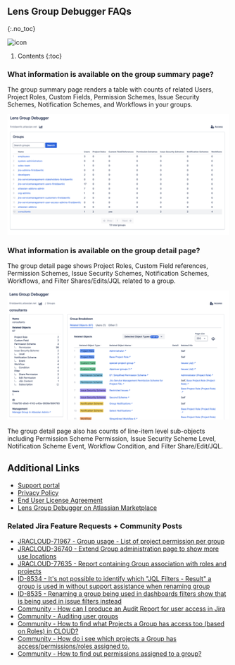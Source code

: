 ## Lens Group Debugger FAQs
{:.no_toc}

<img alt="icon" src="{{ 'assets/group-icon.svg' | relative_url }}" width="32" height="32"/> 

1. Contents
{:toc}

### What information is available on the group summary page?

The group summary page renders a table with counts of related Users, Project Roles, Custom Fields, Permission Schemes, Issue Security Schemes, Notification Schemes, and Workflows in your groups.

![lens-group-debugger-summary-page](/assets/lens-group-debugger-list-page.png)

### What information is available on the group detail page?

The group detail page shows Project Roles, Custom Field references, Permission Schemes, Issue Security Schemes, Notification Schemes, Workflows, and Filter Shares/Edits/JQL related to a group.

![lens-group-debugger-detail-page](/assets/lens-group-debugger-detail-page.png)

The group detail page also has counts of line-item level sub-objects including Permission Scheme Permission, Issue Security Scheme Level, Notification Scheme Event, Workflow Condition, and Filter Share/Edit/JQL.

## Additional Links
- [Support portal](https://firstdawnllc.atlassian.net/servicedesk/customer/portal/1)
- [Privacy Policy](/lens-gropu-debugger-privacy)
- [End User License Agreement](lens-group-debugger-eula)
- [Lens Group Debugger on Atlassian Marketplace](https://marketplace.atlassian.com/1236381)

### Related Jira Feature Requests + Community Posts

- [JRACLOUD-71967 - Group usage - List of project permission per group](https://jira.atlassian.com/browse/JRACLOUD-71967)
- [JRACLOUD-36740 - Extend Group administration page to show more use locations](https://jira.atlassian.com/browse/JRACLOUD-36740)
- [JRACLOUD-77635 - Report containing Group association with roles and projects](https://jira.atlassian.com/browse/JRACLOUD-77635)
- [ID-8534 - It's not possible to identify which "JQL Filters - Result" a group is used in without support assistance when renaming group](https://jira.atlassian.com/browse/ID-8534)
- [ID-8535 - Renaming a group being used in dashboards filters show that is being used in issue filters instead](https://jira.atlassian.com/browse/ID-8535)
- [Community - How can I produce an Audit Report for user access in Jira](https://community.atlassian.com/t5/Jira-questions/How-can-I-produce-an-Audit-Report-for-user-access-in-Jira/qaq-p/1318284)
- [Community - Auditing user groups](https://community.atlassian.com/t5/Jira-Cloud-Admins-questions/Auditing-user-groups/qaq-p/2033313)
- [Community - How to find what Projects a Group has access too (based on Roles) in CLOUD?](https://community.atlassian.com/t5/Jira-questions/How-to-find-what-Projects-a-Group-has-access-too-based-on-Roles/qaq-p/2766557)
- [Community - How do i see which projects a Group has access/permissions/roles assigned to.](https://community.atlassian.com/t5/Jira-questions/How-do-i-see-which-projects-a-Group-has-access-permissions-roles/qaq-p/1926811)
- [Community - How to find out permissions assigned to a group?](https://community.atlassian.com/t5/Jira-questions/How-to-find-out-permissions-assigned-to-a-group/qaq-p/2496686)
